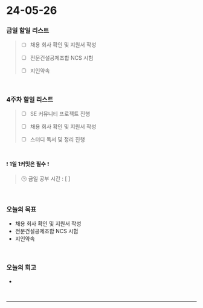 # 24-05-26
### 금일 할일 리스트
> - [ ]  채용 회사 확인 및 지원서 작성
>
> - [ ]  전문건설공제조합 NCS 시험
>
> - [ ]  지인약속

<br/>

### 4주차 할일 리스트  
> - [ ]  SE 커뮤니티 프로젝트 진행
>
> - [ ]  채용 회사 확인 및 지원서 작성
>
> - [ ]  스터디 독서 및 정리 진행

<br/>

❗ **1일 1커밋은 필수** ❗
> 🕒 금일 공부 시간 : [  ]

<br/>

### 오늘의 목표
- 채용 회사 확인 및 지원서 작성
- 전문건설공제조합 NCS 시험
- 지인약속


<br>

### 오늘의 회고
- 


<br/>

------------  
